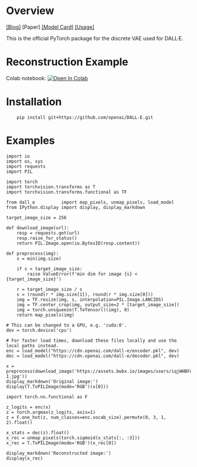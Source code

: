 # Overview

[[Blog]](https://openai.com/blog/dall-e/) [Paper] [[Model Card]](model_card.md) [[Usage]](notebooks/usage.ipynb)

This is the official PyTorch package for the discrete VAE used for DALL·E.


# Reconstruction Example

Colab notebook: [![Open In Colab](https://colab.research.google.com/assets/colab-badge.svg)](https://colab.research.google.com/github/soskek/DALL-E/blob/master/usage_with_install.ipynb)


# Installation

```
	pip install git+https://github.com/openai/DALL-E.git
```

# Examples


```
import io
import os, sys
import requests
import PIL

import torch
import torchvision.transforms as T
import torchvision.transforms.functional as TF

from dall_e          import map_pixels, unmap_pixels, load_model
from IPython.display import display, display_markdown

target_image_size = 256

def download_image(url):
    resp = requests.get(url)
    resp.raise_for_status()
    return PIL.Image.open(io.BytesIO(resp.content))

def preprocess(img):
    s = min(img.size)
    
    if s < target_image_size:
        raise ValueError(f'min dim for image {s} < {target_image_size}')
        
    r = target_image_size / s
    s = (round(r * img.size[1]), round(r * img.size[0]))
    img = TF.resize(img, s, interpolation=PIL.Image.LANCZOS)
    img = TF.center_crop(img, output_size=2 * [target_image_size])
    img = torch.unsqueeze(T.ToTensor()(img), 0)
    return map_pixels(img)

# This can be changed to a GPU, e.g. 'cuda:0'.
dev = torch.device('cpu')

# For faster load times, download these files locally and use the local paths instead.
enc = load_model("https://cdn.openai.com/dall-e/encoder.pkl", dev)
dec = load_model("https://cdn.openai.com/dall-e/decoder.pkl", dev)

x = preprocess(download_image('https://assets.bwbx.io/images/users/iqjWHBFdfxIU/iKIWgaiJUtss/v2/1000x-1.jpg'))
display_markdown('Original image:')
display(T.ToPILImage(mode='RGB')(x[0]))

import torch.nn.functional as F

z_logits = enc(x)
z = torch.argmax(z_logits, axis=1)
z = F.one_hot(z, num_classes=enc.vocab_size).permute(0, 3, 1, 2).float()

x_stats = dec(z).float()
x_rec = unmap_pixels(torch.sigmoid(x_stats[:, :3]))
x_rec = T.ToPILImage(mode='RGB')(x_rec[0])

display_markdown('Reconstructed image:')
display(x_rec)
```
